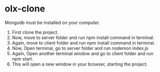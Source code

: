 # olx-clone

Mongodb must be installed on your computer.

1. First clone the project.
2. Now, move to server folder and run npm install command in terminal.
3. Again, move to client folder and run npm install command in terminal.
4. Now, Open terminal, go to server folder and run nodemon index.js
5. Again, Open another terminal window and go to client folder and run npm start.
6. This will open a new window in your browser, starting the project.


